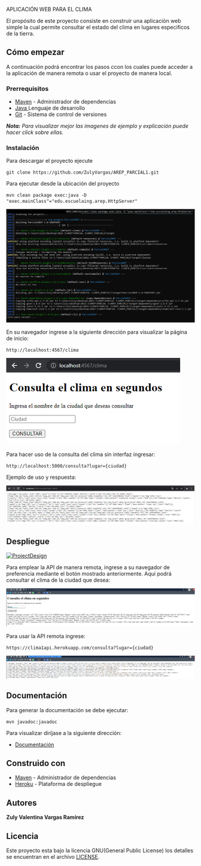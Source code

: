 APLICACIÓN WEB PARA EL CLIMA

El propósito de este proyecto consiste en construir una aplicación web simple la cual permite consultar el estado del clima en lugares especificos de la tierra.

## Cómo empezar

A continuación podrá encontrar los pasos ccon los cuales puede acceder a la aplicación de manera remota o usar el proyecto de manera local.

### Prerrequisitos


* [Maven](https://maven.apache.org/) - Administrador de dependencias
* [Java ](https://www.oracle.com/co/java/technologies/javase/javase-jdk8-downloads.html)  Lenguaje de desarrollo
* [Git](https://git-scm.com/) - Sistema de control de versiones

***Nota:** Para visualizar mejor las imagenes de ejemplo y explicación puede hacer click sobre ellas.*

### Instalación


Para descargar el proyecto ejecute 

    git clone https://github.com/ZulyVargas/AREP_PARCIAL1.git

Para ejecutar desde la ubicación del proyecto 

    mvn clean package exec:java -D "exec.mainClass"="edu.escuelaing.arep.HttpServer"

![](img/cmd.png)


En su navegador ingrese a la siguiente dirección para visualizar la página de inicio:

    http://localhost:4567/clima

![](img/local-inicio.png)

Para hacer uso de la consulta del clima sin interfaz ingresar:

    http://localhost:5000/consulta?lugar={ciudad}

Ejemplo de uso y respuesta:

![](img/ejemploLocalBerlin.png)

## Despliegue

[![ProjectDesign](https://www.herokucdn.com/deploy/button.png)](https://clima1api.herokuapp.com/clima)

Para emplear la API de manera remota, ingrese a su navegador de preferencia mediante el botón mostrado anteriormente.
Aquí podrá consultar el clima de la ciudad que desea:

![](img/ejemploHeroku.png)

Para usar la API remota ingrese:

    https://clima1api.herokuapp.com/consulta?lugar={ciudad}
    
![](img/apiheroku.png)

## Documentación
Para generar la documentación se debe ejecutar:

    mvn javadoc:javadoc

Para visualizar diríjase a la siguiente dirección: 
* [Documentación](https://github.com/ZulyVargas/AREP_PARCIAL1/tree/master/javadoc)

## Construido con 

* [Maven](https://maven.apache.org/) - Administrador de dependencias
* [Heroku](https://heroku.com) - Plataforma de despliegue


## Autores

**Zuly Valentina Vargas Ramírez** 


## Licencia

Este proyecto esta bajo la licencia GNU(General Public License) los detalles se encuentran en el archivo [LICENSE](LICENSE.txt).
